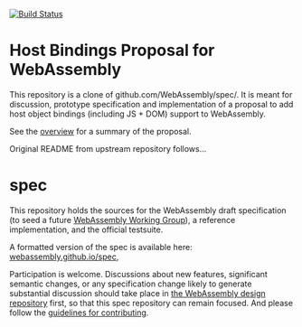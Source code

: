 [![Build Status](https://travis-ci.org/WebAssembly/spec.svg?branch=master)](https://travis-ci.org/WebAssembly/spec)

# Host Bindings Proposal for WebAssembly

This repository is a clone of github.com/WebAssembly/spec/. It is meant for
discussion, prototype specification and implementation of a proposal
to add host object bindings (including JS + DOM) support to WebAssembly.

See the [overview](proposals/host-bindings/Overview.md) for a summary of the
proposal.

Original README from upstream repository follows...

# spec

This repository holds the sources for the WebAssembly draft specification
(to seed a future
[WebAssembly Working Group](https://lists.w3.org/Archives/Public/public-new-work/2017Jun/0005.html)),
a reference implementation, and the official testsuite.

A formatted version of the spec is available here:
[webassembly.github.io/spec](https://webassembly.github.io/spec/),

Participation is welcome. Discussions about new features, significant semantic
changes, or any specification change likely to generate substantial discussion
should take place in
[the WebAssembly design repository](https://github.com/WebAssembly/design)
first, so that this spec repository can remain focused. And please follow the
[guidelines for contributing](Contributing.md).
